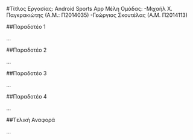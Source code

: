 #Τίτλος Εργασίας: Android Sports App
Μέλη Ομάδας:
-Μιχαήλ Χ. Παγκρακιώτης (Α.Μ.: Π2014035)
-Γεώργιος Σκουτέλας (Α.Μ. Π2014113)


##Παραδοτέο 1

...

##Παραδοτέο 2

…

##Παραδοτέο 3

...

##Παραδοτέο 4

...

##Tελική Αναφορά

...
